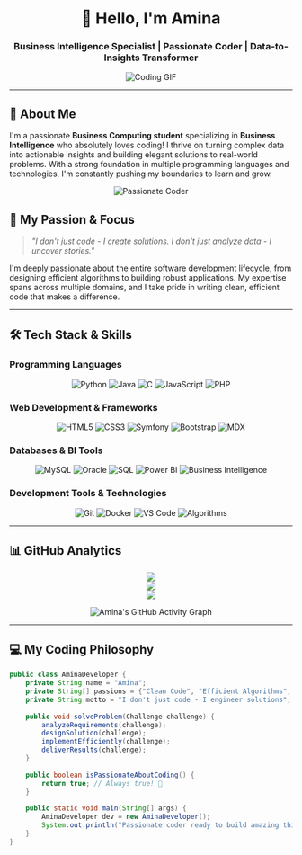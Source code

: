 <div align="center">

# 👋 Hello, I'm Amina 

### **Business Intelligence Specialist | Passionate Coder | Data-to-Insights Transformer**

![Coding GIF](https://media.giphy.com/media/L1R1tvI9svkIWwpVYr/giphy.gif)

</div>

---

## 🚀 About Me

I'm a passionate **Business Computing student** specializing in **Business Intelligence** who absolutely loves coding! I thrive on turning complex data into actionable insights and building elegant solutions to real-world problems. With a strong foundation in multiple programming languages and technologies, I'm constantly pushing my boundaries to learn and grow.

<div align="center">

![Passionate Coder](https://media.giphy.com/media/qgQUggAC3Pfv687qPC/giphy.gif)

</div>

## 🎯 My Passion & Focus

> *"I don't just code - I create solutions. I don't just analyze data - I uncover stories."*

I'm deeply passionate about the entire software development lifecycle, from designing efficient algorithms to building robust applications. My expertise spans across multiple domains, and I take pride in writing clean, efficient code that makes a difference.

---

## 🛠️ Tech Stack & Skills

### **Programming Languages**
<div align="center">
  
![Python](https://img.shields.io/badge/Python-3776AB?style=for-the-badge&logo=python&logoColor=white)
![Java](https://img.shields.io/badge/Java-ED8B00?style=for-the-badge&logo=java&logoColor=white)
![C](https://img.shields.io/badge/C-A8B9CC?style=for-the-badge&logo=c&logoColor=black)
![JavaScript](https://img.shields.io/badge/JavaScript-F7DF1E?style=for-the-badge&logo=javascript&logoColor=black)
![PHP](https://img.shields.io/badge/PHP-777BB4?style=for-the-badge&logo=php&logoColor=white)

</div>

### **Web Development & Frameworks**
<div align="center">

![HTML5](https://img.shields.io/badge/HTML5-E34F26?style=for-the-badge&logo=html5&logoColor=white)
![CSS3](https://img.shields.io/badge/CSS3-1572B6?style=for-the-badge&logo=css3&logoColor=white)
![Symfony](https://img.shields.io/badge/Symfony-000000?style=for-the-badge&logo=symfony&logoColor=white)
![Bootstrap](https://img.shields.io/badge/Bootstrap-563D7C?style=for-the-badge&logo=bootstrap&logoColor=white)
![MDX](https://img.shields.io/badge/MDX-1B1F24?style=for-the-badge&logo=mdx&logoColor=white)

</div>

### **Databases & BI Tools**
<div align="center">

![MySQL](https://img.shields.io/badge/MySQL-005C84?style=for-the-badge&logo=mysql&logoColor=white)
![Oracle](https://img.shields.io/badge/Oracle-F80000?style=for-the-badge&logo=oracle&logoColor=white)
![SQL](https://img.shields.io/badge/SQL-4479A1?style=for-the-badge&logo=sql&logoColor=white)
![Power BI](https://img.shields.io/badge/Power_BI-F2C811?style=for-the-badge&logo=powerbi&logoColor=black)
![Business Intelligence](https://img.shields.io/badge/Business_Intelligence-FF6B6B?style=for-the-badge&logo=chart&logoColor=white)

</div>

### **Development Tools & Technologies**
<div align="center">

![Git](https://img.shields.io/badge/Git-F05032?style=for-the-badge&logo=git&logoColor=white)
![Docker](https://img.shields.io/badge/Docker-2CA5E0?style=for-the-badge&logo=docker&logoColor=white)
![VS Code](https://img.shields.io/badge/VS_Code-007ACC?style=for-the-badge&logo=visual-studio-code&logoColor=white)
![Algorithms](https://img.shields.io/badge/Algorithms-00D26A?style=for-the-badge&logo=algorithm&logoColor=white)

</div>

---

## 📊 GitHub Analytics

<div align="center">

<!-- GitHub Stats Cards -->
![](https://github-readme-stats.vercel.app/api?username=aminaaguel&theme=radical&hide_border=false&include_all_commits=true&count_private=true)<br/>
![](https://github-readme-streak-stats.herokuapp.com/?user=aminaaguel&theme=radical&hide_border=false)<br/>
![](https://github-readme-stats.vercel.app/api/top-langs/?username=aminaaguel&theme=radical&hide_border=false&include_all_commits=true&count_private=true&layout=compact)

<!-- GitHub Activity Graph -->
![Amina's GitHub Activity Graph](https://github-readme-activity-graph.vercel.app/graph?username=aminaaguel&theme=react-dark)

</div>

---

## 💻 My Coding Philosophy

```java
public class AminaDeveloper {
    private String name = "Amina";
    private String[] passions = {"Clean Code", "Efficient Algorithms", "Data Insights", "Problem Solving"};
    private String motto = "I don't just code - I engineer solutions";
    
    public void solveProblem(Challenge challenge) {
        analyzeRequirements(challenge);
        designSolution(challenge);
        implementEfficiently(challenge);
        deliverResults(challenge);
    }
    
    public boolean isPassionateAboutCoding() {
        return true; // Always true! 💖
    }
    
    public static void main(String[] args) {
        AminaDeveloper dev = new AminaDeveloper();
        System.out.println("Passionate coder ready to build amazing things!");
    }
}
